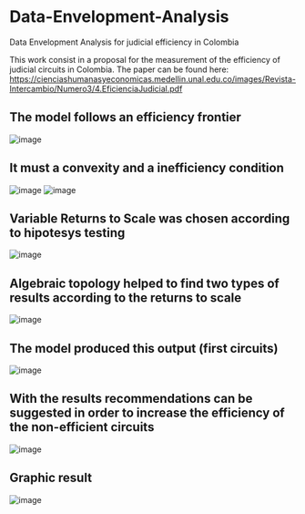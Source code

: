 # Data-Envelopment-Analysis
Data Envelopment Analysis for judicial efficiency in Colombia

This work consist in a proposal for the measurement of the efficiency of judicial circuits in Colombia. The paper can be found here: https://cienciashumanasyeconomicas.medellin.unal.edu.co/images/Revista-Intercambio/Numero3/4.EficienciaJudicial.pdf

## The model follows an efficiency frontier

![image](https://github.com/FoxHound112263/Data-Envelopment-Analysis/blob/master/output/frontier.PNG)

## It must a convexity and a inefficiency condition

![image](https://github.com/FoxHound112263/Data-Envelopment-Analysis/blob/master/output/convexity.PNG)
![image](https://github.com/FoxHound112263/Data-Envelopment-Analysis/blob/master/output/inneficiency.PNG)

## Variable Returns to Scale was chosen according to hipotesys testing

![image](https://github.com/FoxHound112263/Data-Envelopment-Analysis/blob/master/output/model.PNG)

## Algebraic topology helped to find two types of results according to the returns to scale

![image](https://github.com/FoxHound112263/Data-Envelopment-Analysis/blob/master/output/returns.PNG)

## The model produced this output (first circuits)

![image](https://github.com/FoxHound112263/Data-Envelopment-Analysis/blob/master/output/ranking.PNG)

## With the results recommendations can be suggested in order to increase the efficiency of the non-efficient circuits

![image](https://github.com/FoxHound112263/Data-Envelopment-Analysis/blob/master/output/recommendation.PNG)

## Graphic result

![image](https://github.com/FoxHound112263/Data-Envelopment-Analysis/blob/master/output/frontier2.PNG)
